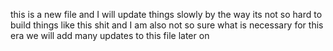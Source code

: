 this is a new file and I will update things slowly by the way its not so hard to build things like this shit and I am also not so sure what is necessary for this era 
we will add many updates to this file later on 
